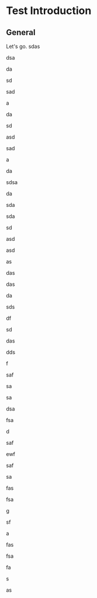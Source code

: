 # Test Introduction

## General

Let's go.
sdas

dsa

da

sd

sad

a

da

sd

asd

sad

a

da

sdsa

da

sda

sda

sd

asd

asd

as

das

das

da

sds

df

sd

das

dds

f

saf

sa

sa

dsa

fsa

d

saf

ewf

saf

sa

fas

fsa

g

sf

a

fas

fsa

fa

s

as
